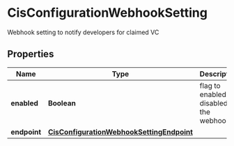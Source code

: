 # CisConfigurationWebhookSetting

Webhook setting to notify developers for claimed VC

## Properties

| Name         | Type                                                                                    | Description                             | Notes      |
| ------------ | --------------------------------------------------------------------------------------- | --------------------------------------- | ---------- |
| **enabled**  | **Boolean**                                                                             | flag to enabled or disabled the webhook |            |
| **endpoint** | [**CisConfigurationWebhookSettingEndpoint**](CisConfigurationWebhookSettingEndpoint.md) |                                         | [optional] |
